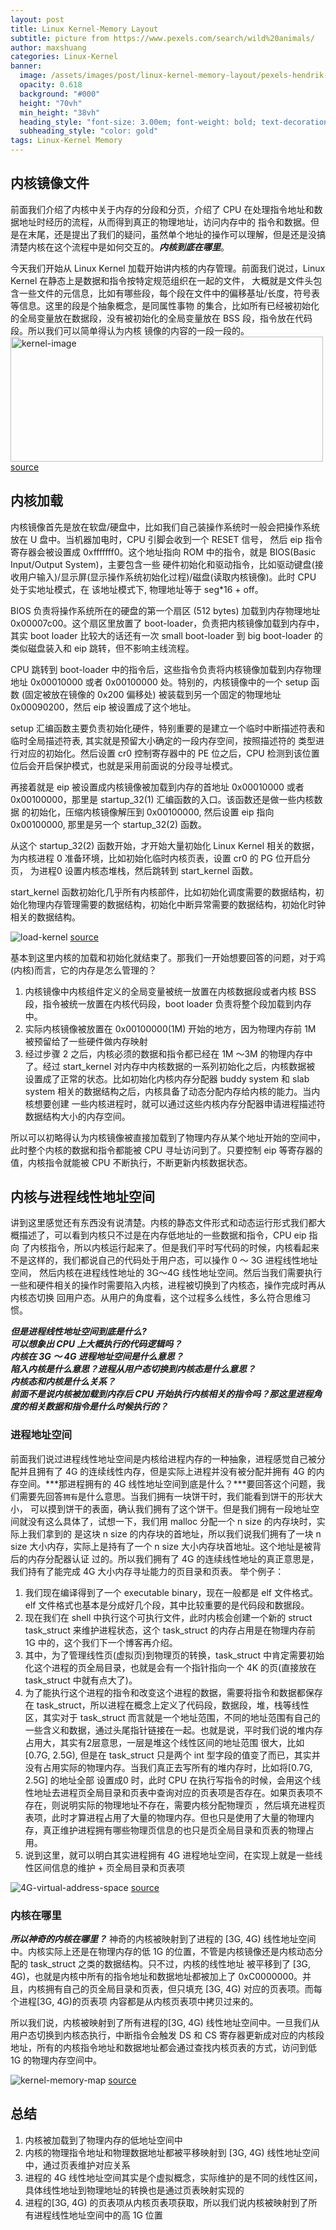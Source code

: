 ```yaml
---
layout: post
title: Linux Kernel-Memory Layout
subtitle: picture from https://www.pexels.com/search/wild%20animals/ 
author: maxshuang
categories: Linux-Kernel
banner:
  image: /assets/images/post/linux-kernel-memory-layout/pexels-hendrik-cornelissen-2862070.jpg
  opacity: 0.618
  background: "#000"
  height: "70vh"
  min_height: "38vh"
  heading_style: "font-size: 3.00em; font-weight: bold; text-decoration: underline"
  subheading_style: "color: gold"
tags: Linux-Kernel Memory
---
```

## 内核镜像文件

前面我们介绍了内核中关于内存的分段和分页，介绍了 CPU 在处理指令地址和数据地址时经历的流程，从而得到真正的物理地址，访问内存中的
指令和数据。但是在末尾，还是提出了我们的疑问，虽然单个地址的操作可以理解，但是还是没搞清楚内核在这个流程中是如何交互的。***内核到底在哪里***。

今天我们开始从 Linux Kernel 加载开始讲内核的内存管理。前面我们说过，Linux Kernel 在静态上是数据和指令按特定规范组织在一起的文件，
大概就是文件头包含一些文件的元信息，比如有哪些段，每个段在文件中的偏移基址/长度，符号表等信息。这里的段是个抽象概念，是同属性事物
的集合，比如所有已经被初始化的全局变量放在数据段，没有被初始化的全局变量放在 BSS 段，指令放在代码段。所以我们可以简单得认为内核
镜像的内容的一段一段的。
<img src="/assets/images/post/linux-kernel-memory-layout/image-2022-08-13-1231.png" alt="kernel-image" style="height: 200px; width:500px;"/>
[source](https://excalidraw.com/#json=zEyNpBhmkQXdrrOfBG50r,BTxyEqmP9aQAJDk-crUp0w)

## 内核加载

内核镜像首先是放在软盘/硬盘中，比如我们自己装操作系统时一般会把操作系统放在 U 盘中。当机器加电时，CPU 引脚会收到一个 RESET 信号，
然后 eip 指令寄存器会被设置成 0xfffffff0。这个地址指向 ROM 中的指令，就是 BIOS(Basic Input/Output System)，主要包含一些
硬件初始化和驱动指令，比如驱动键盘(接收用户输入)/显示屏(显示操作系统初始化过程)/磁盘(读取内核镜像)。此时 CPU 处于实地址模式，在
该地址模式下, 物理地址等于 seg\*16 + off。

BIOS 负责将操作系统所在的硬盘的第一个扇区 (512 bytes) 加载到内存物理地址 0x00007c00。这个扇区里放置了 boot-loader，负责把内核镜像加载到内存中，
其实 boot loader 比较大的话还有一次 small boot-loader 到 big boot-loader 的类似磁盘装入和 eip 跳转，但不影响主线流程。

CPU 跳转到 boot-loader 中的指令后，这些指令负责将内核镜像加载到内存物理地址 0x00010000 或者 0x00100000 处。特别的，内核镜像中的一个 setup 函数
(固定被放在镜像的 0x200 偏移处) 被装载到另一个固定的物理地址 0x00090200，然后 eip 被设置成了这个地址。

setup 汇编函数主要负责初始化硬件，特别重要的是建立一个临时中断描述符表和临时全局描述符表, 其实就是预留大小确定的一段内存空间，按照描述符的
类型进行对应的初始化。然后设置 cr0 控制寄存器中的 PE 位之后，CPU 检测到该位置位后会开启保护模式，也就是采用前面说的分段寻址模式。

再接着就是 eip 被设置成内核镜像被加载到内存的首地址 0x00010000 或者 0x00100000，那里是 startup_32(1) 汇编函数的入口。该函数还是做一些内核数据
的初始化，压缩内核镜像解压到 0x00100000, 然后设置 eip 指向 0x00100000, 那里是另一个 startup_32(2) 函数。

从这个 startup_32(2) 函数开始，才开始大量初始化 Linux Kernel 相关的数据，为内核进程 0 准备环境，比如初始化临时内核页表，设置 cr0 的 PG 位开启分页，
为进程0 设置内核态堆栈，然后跳转到 start_kernel 函数。

start_kernel 函数初始化几乎所有内核部件，比如初始化调度需要的数据结构，初始化物理内存管理需要的数据结构，初始化中断异常需要的数据结构，初始化时钟
相关的数据结构。

![load-kernel](/assets/images/post/linux-kernel-memory-layout/load-memory-2022-08-20-2101.png)
[source](https://excalidraw.com/#json=60Qk-AK6mAoNHQN6ZqozT,Is9zlVvMT24nF0eJfBVl7Q)

基本到这里内核的加载和初始化就结束了。那我们一开始想要回答的问题，对于鸡(内核)而言，它的内存是怎么管理的？
1. 内核镜像中内核组件定义的全局变量被统一放置在内核数据段或者内核 BSS 段，指令被统一放置在内核代码段，boot loader 负责将整个段加载到内存中。
2. 实际内核镜像被放置在 0x00100000(1M) 开始的地方，因为物理内存前 1M 被预留给了一些硬件做内存映射
3. 经过步骤 2 之后，内核必须的数据和指令都已经在 1M ～3M 的物理内存中了。经过 start_kernel 对内存中内核数据的一系列初始化之后，内核数据被
设置成了正常的状态。比如初始化内核内存分配器 buddy system 和 slab system 相关的数据结构之后，内核具备了动态分配内存给内核的能力。当内核想要创建
一些内核进程时，就可以通过这些内核内存分配器申请进程描述符数据结构大小的内存空间。

所以可以初略得认为内核镜像被直接加载到了物理内存从某个地址开始的空间中，此时整个内核的数据和指令都能被 CPU 寻址访问到了。只要控制 eip 等寄存器的
值，内核指令就能被 CPU 不断执行，不断更新内核数据状态。

## 内核与进程线性地址空间
讲到这里感觉还有东西没有说清楚。内核的静态文件形式和动态运行形式我们都大概描述了，可以看到内核只不过是在内存低地址的一些数据和指令，CPU eip 指向
了内核指令，所以内核运行起来了。但是我们平时写代码的时候，内核看起来不是这样的，我们都说自己的代码处于用户态，可以操作 0 ～ 3G 进程线性地址空间，
然后内核在进程线性地址的 3G～4G 线性地址空间。然后当我们需要执行一些和硬件相关的操作时需要陷入内核，进程被切换到了内核态，操作完成时再从内核态切换
回用户态。从用户的角度看，这个过程多么线性，多么符合思维习惯。

***但是进程线性地址空间到底是什么?***  
***可以想象出 CPU 上大概执行的代码逻辑吗？***  
***内核在 3G ～ 4G 进程地址空间是什么意思？***  
***陷入内核是什么意思？进程从用户态切换到内核态是什么意思？***  
***内核态和内核是什么关系？***  
***前面不是说内核被加载到内存后 CPU 开始执行内核相关的指令吗？那这里进程角度的相关数据和指令是什么时候执行的？***  

### 进程地址空间
前面我们说过进程线性地址空间是内核给进程内存的一种抽象，进程感觉自己被分配并且拥有了 4G 的连续线性内存，但是实际上进程并没有被分配并拥有
4G 的内存空间。***那进程拥有的 4G 线性地址空间到底是什么？***要回答这个问题，我们需要先回答`拥有`是什么意思。当我们拥有一块饼干时，我们能看到饼干的形状大小，
可以摸到饼干的表面，确认我们拥有了这个饼干。但是我们拥有一段地址空间就没有这么具体了，试想一下，我们用 malloc 分配一个 n size 的内存块时，实际上我们拿到的
是这块 n size 的内存块的首地址，所以我们说我们拥有了一块 n size 大小内存，实际上是持有了一个 n size 大小内存块首地址。这个地址是被背后的内存分配器认证
过的。所以我们拥有了 4G 的连续线性地址的真正意思是，我们持有了能完成 4G 大小内存寻址能力的页目录和页表。
举个例子：
1. 我们现在编译得到了一个 executable binary，现在一般都是 elf 文件格式。elf 文件格式也基本是分成好几个段，其中比较重要的是代码段和数据段。
2. 现在我们在 shell 中执行这个可执行文件，此时内核会创建一个新的 struct task_struct 来维护进程状态，这个 task_struct 的内存占用是在物理内存前 1G 中的，这个我们下一个博客再介绍。
3. 其中，为了管理线性页(虚拟页)到物理页的转换，task_struct 中肯定需要初始化这个进程的页全局目录，也就是会有一个指针指向一个 4K 的页(直接放在 task_struct 中就有点大了)。
4. 为了能执行这个进程的指令和改变这个进程的数据，需要将指令和数据都保存在 task_struct，所以进程在概念上定义了代码段，数据段，堆，栈等线性区，其实对于 task_struct
而言就是一个地址范围，不同的地址范围有自己的一些含义和数据，通过头尾指针链接在一起。也就是说，平时我们说的堆内存占用大，其实有2层意思，一层是堆这个线性区间的地址范围
很大，比如 [0.7G, 2.5G), 但是在 task_struct 只是两个 int 型字段的值变了而已，其实并没有占用实际的物理内存。当我们真正去写所有的堆内存时，比如将[0.7G, 2.5G] 的地址全部
设置成0 时，此时 CPU 在执行写指令的时候，会用这个线性地址去进程页全局目录和页表中查询对应的页表项是否存在。如果页表项不存在，则说明实际的物理地址不存在，需要内核分配物理页
，然后填充进程页表项，此时才算进程占用了大量的物理内存。但也只是使用了大量的物理内存，真正维护进程拥有哪些物理页信息的也只是页全局目录和页表的物理占用。
5. 说到这里，就可以明白其实进程拥有 4G 进程地址空间，在实现上就是一些线性区间信息的维护 + 页全局目录和页表项

![4G-virtual-address-space](/assets/images/post/linux-kernel-memory-layout/4G-linear-address-space-2022-08-21-1000.png)
[source](https://excalidraw.com/#json=Ejo6ppNdifr-RtMBYQFup,5EBA7gxMc9wZVMtJfA8dg)

### 内核在哪里
***所以神奇的内核在哪里？***
神奇的内核被映射到了进程的 [3G, 4G) 线性地址空间中。内核实际上还是在物理内存的低 1G 的位置，不管是内核镜像还是内核动态分配的 task_struct 之类的数据结构。只不过，内核的线性地址
被平移到了 [3G, 4G)，也就是内核中所有的指令地址和数据地址都被加上了 0xC0000000。并且，内核拥有自己的页全局目录和页表，但只填充 [3G, 4G) 对应的页表项。而每个进程[3G, 4G)的页表项
内容都是从内核页表项中拷贝过来的。

所以我们说，内核被映射到了所有进程的[3G, 4G) 线性地址空间中。一旦我们从用户态切换到内核态执行，中断指令会触发 DS 和 CS 寄存器更新成对应的内核段地址，所有的内核指令地址和数据地址都会通过查找内核页表的方式，访问到低 1G 的物理内存空间中。

![kernel-memory-map](/assets/images/post/linux-kernel-memory-layout/kernel-map.png)
[source](https://excalidraw.com/#json=Nt_1lcAR1ofT0wf_ZxxnY,1IyP4XMJ7ljSRDq7DxasCw)


## 总结
1. 内核被加载到了物理内存的低地址空间中
2. 内核的物理指令地址和物理数据地址都被平移映射到 [3G, 4G) 线性地址空间中，通过页表维护对应关系
3. 进程的 4G 线性地址空间其实是个虚拟概念，实际维护的是不同的线性区间，具体线性地址到物理地址的转换也是通过页表映射实现的
4. 进程的[3G, 4G) 的页表项从内核页表项获取，所以我们说内核被映射到了所有进程线性地址空间中的高 1G 位置
